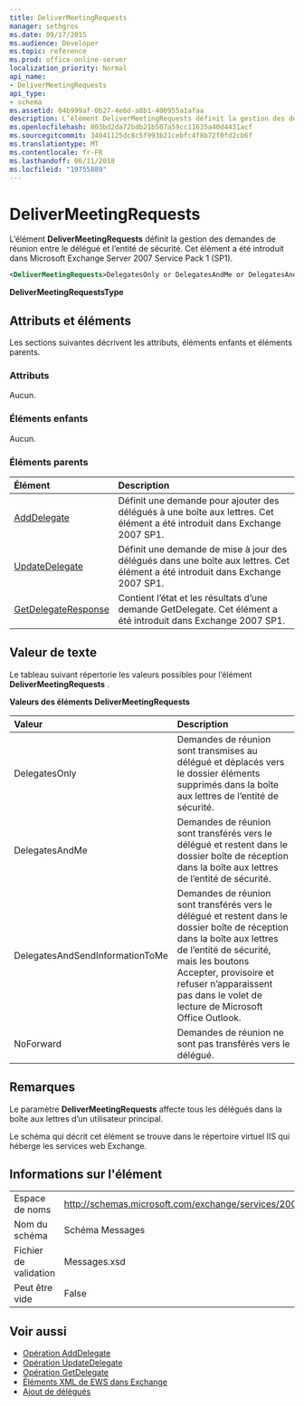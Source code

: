 ```yaml
---
title: DeliverMeetingRequests
manager: sethgros
ms.date: 09/17/2015
ms.audience: Developer
ms.topic: reference
ms.prod: office-online-server
localization_priority: Normal
api_name:
- DeliverMeetingRequests
api_type:
- schema
ms.assetid: 04b999af-0b27-4e6d-a8b1-400955a1afaa
description: L’élément DeliverMeetingRequests définit la gestion des demandes de réunion entre le délégué et l’entité de sécurité. Cet élément a été introduit dans Microsoft Exchange Server 2007 Service Pack 1 (SP1).
ms.openlocfilehash: 803bd2da72bdb21b507a59cc11635a40d4431acf
ms.sourcegitcommit: 34041125dc8c5f993b21cebfc4f8b72f0fd2cb6f
ms.translationtype: MT
ms.contentlocale: fr-FR
ms.lasthandoff: 06/11/2018
ms.locfileid: "19755889"
---
```

# <a name="delivermeetingrequests"></a>DeliverMeetingRequests

L’élément **DeliverMeetingRequests** définit la gestion des demandes de réunion entre le délégué et l’entité de sécurité. Cet élément a été introduit dans Microsoft Exchange Server 2007 Service Pack 1 (SP1). 
  
```XML
<DeliverMeetingRequests>DelegatesOnly or DelegatesAndMe or DelegatesAndSendInformationToMe or NoForward</DeliverMeetingRequests>
```

 **DeliverMeetingRequestsType**
## <a name="attributes-and-elements"></a>Attributs et éléments

Les sections suivantes décrivent les attributs, éléments enfants et éléments parents.
  
### <a name="attributes"></a>Attributs

Aucun.
  
### <a name="child-elements"></a>Éléments enfants

Aucun.
  
### <a name="parent-elements"></a>Éléments parents

|**Élément**|**Description**|
|:-----|:-----|
|[AddDelegate](adddelegate.md) <br/> |Définit une demande pour ajouter des délégués à une boîte aux lettres. Cet élément a été introduit dans Exchange 2007 SP1.  <br/> |
|[UpdateDelegate](updatedelegate.md) <br/> |Définit une demande de mise à jour des délégués dans une boîte aux lettres. Cet élément a été introduit dans Exchange 2007 SP1.  <br/> |
|[GetDelegateResponse](getdelegateresponse.md) <br/> |Contient l’état et les résultats d’une demande GetDelegate. Cet élément a été introduit dans Exchange 2007 SP1.  <br/> |
   
## <a name="text-value"></a>Valeur de texte

Le tableau suivant répertorie les valeurs possibles pour l’élément **DeliverMeetingRequests** . 
  
**Valeurs des éléments DeliverMeetingRequests**

|**Valeur**|**Description**|
|:-----|:-----|
|DelegatesOnly  <br/> |Demandes de réunion sont transmises au délégué et déplacés vers le dossier éléments supprimés dans la boîte aux lettres de l’entité de sécurité.  <br/> |
|DelegatesAndMe  <br/> |Demandes de réunion sont transférés vers le délégué et restent dans le dossier boîte de réception dans la boîte aux lettres de l’entité de sécurité.  <br/> |
|DelegatesAndSendInformationToMe  <br/> |Demandes de réunion sont transférés vers le délégué et restent dans le dossier boîte de réception dans la boîte aux lettres de l’entité de sécurité, mais les boutons Accepter, provisoire et refuser n’apparaissent pas dans le volet de lecture de Microsoft Office Outlook.  <br/> |
|NoForward  <br/> |Demandes de réunion ne sont pas transférés vers le délégué.  <br/> |
   
## <a name="remarks"></a>Remarques

Le paramètre **DeliverMeetingRequests** affecte tous les délégués dans la boîte aux lettres d’un utilisateur principal. 
  
Le schéma qui décrit cet élément se trouve dans le répertoire virtuel IIS qui héberge les services web Exchange.
  
## <a name="element-information"></a>Informations sur l'élément

|||
|:-----|:-----|
|Espace de noms  <br/> |http://schemas.microsoft.com/exchange/services/2006/messages  <br/> |
|Nom du schéma  <br/> |Schéma Messages  <br/> |
|Fichier de validation  <br/> |Messages.xsd  <br/> |
|Peut être vide  <br/> |False  <br/> |
   
## <a name="see-also"></a>Voir aussi

- [Opération AddDelegate](adddelegate-operation.md)  
- [Opération UpdateDelegate](updatedelegate-operation.md)  
- [Opération GetDelegate](getdelegate-operation.md)
- [Éléments XML de EWS dans Exchange](ews-xml-elements-in-exchange.md)
- [Ajout de délégués](http://msdn.microsoft.com/library/3a744150-66a3-4a13-9433-793603ba5038%28Office.15%29.aspx)

